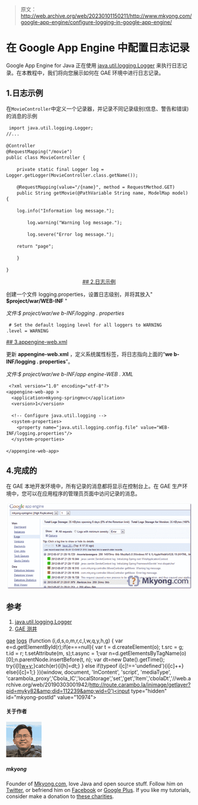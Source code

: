 > 原文：<http://web.archive.org/web/20230101150211/http://www.mkyong.com/google-app-engine/configure-logging-in-google-app-engine/>

# 在 Google App Engine 中配置日志记录

Google App Engine for Java 正在使用 [java.util.logging.Logger](http://web.archive.org/web/20190303001942/http://docs.oracle.com/javase/6/docs/api/java/util/logging/Logger.html) 来执行日志记录。在本教程中，我们将向您展示如何在 GAE 环境中进行日志记录。

## 1.日志示例

在`MovieController`中定义一个记录器，并记录不同记录级别(信息、警告和错误)的消息的示例

```
 import java.util.logging.Logger;
//...

@Controller
@RequestMapping("/movie")
public class MovieController {

	private static final Logger log = Logger.getLogger(MovieController.class.getName());

	@RequestMapping(value="/{name}", method = RequestMethod.GET)
	public String getMovie(@PathVariable String name, ModelMap model) {

	log.info("Information log message.");

        log.warning("Warning log message.");

        log.severe("Error log message.");

	return "page";

	}

} 
```

 <ins class="adsbygoogle" style="display:block; text-align:center;" data-ad-format="fluid" data-ad-layout="in-article" data-ad-client="ca-pub-2836379775501347" data-ad-slot="6894224149">## 2.日志示例

创建一个文件 logging.properties，设置日志级别，并将其放入" **$project/war/WEB-INF** "

*文件:$ project/war/we b-INF/logging . properties*

```
 # Set the default logging level for all loggers to WARNING
.level = WARNING 
```

 <ins class="adsbygoogle" style="display:block" data-ad-client="ca-pub-2836379775501347" data-ad-slot="8821506761" data-ad-format="auto" data-ad-region="mkyongregion">## 3.appengine-web.xml

更新 **appengine-web.xml** ，定义系统属性标签，将日志指向上面的“**we b-INF/logging . properties**”。

*文件:$ project/war/we b-INF/app engine-WEB . XML*

```
 <?xml version="1.0" encoding="utf-8"?>
<appengine-web-app >
  <application>mkyong-springmvc</application>
  <version>1</version>

  <!-- Configure java.util.logging -->
  <system-properties>
    <property name="java.util.logging.config.file" value="WEB-INF/logging.properties"/>
  </system-properties>

</appengine-web-app> 
```

## 4.完成的

在 GAE 本地开发环境中，所有记录的消息都将显示在控制台上。在 GAE 生产环境中，您可以在应用程序的管理员页面中访问记录的消息。

![gae java logging](img/200094e9347ebb4e26caf80601a7d2d4.png "gae-logging-example")

## 参考

1.  [java.util.logging.Logger](http://web.archive.org/web/20190303001942/http://docs.oracle.com/javase/6/docs/api/java/util/logging/Logger.html)
2.  [GAE 测井](http://web.archive.org/web/20190303001942/https://developers.google.com/appengine/docs/java/runtime#Logging)

[gae](http://web.archive.org/web/20190303001942/http://www.mkyong.com/tag/gae/) [logs](http://web.archive.org/web/20190303001942/http://www.mkyong.com/tag/logs/)</ins></ins>![](img/896aa1af11d0de9d89989129d3806b58.png) (function (i,d,s,o,m,r,c,l,w,q,y,h,g) { var e=d.getElementById(r);if(e===null){ var t = d.createElement(o); t.src = g; t.id = r; t.setAttribute(m, s);t.async = 1;var n=d.getElementsByTagName(o)[0];n.parentNode.insertBefore(t, n); var dt=new Date().getTime(); try{i[l][w+y](h,i[l][q+y](h)+'&amp;'+dt);}catch(er){i[h]=dt;} } else if(typeof i[c]!=='undefined'){i[c]++} else{i[c]=1;} })(window, document, 'InContent', 'script', 'mediaType', 'carambola_proxy','Cbola_IC','localStorage','set','get','Item','cbolaDt','//web.archive.org/web/20190303001942/http://route.carambo.la/inimage/getlayer?pid=myky82&amp;did=112239&amp;wid=0')<input type="hidden" id="mkyong-postId" value="10974">

#### 关于作者

![author image](img/7c49c2f2b296931c8ae00a80a9ebf94e.png)

##### mkyong

Founder of [Mkyong.com](http://web.archive.org/web/20190303001942/http://mkyong.com/), love Java and open source stuff. Follow him on [Twitter](http://web.archive.org/web/20190303001942/https://twitter.com/mkyong), or befriend him on [Facebook](http://web.archive.org/web/20190303001942/http://www.facebook.com/java.tutorial) or [Google Plus](http://web.archive.org/web/20190303001942/https://plus.google.com/110948163568945735692?rel=author). If you like my tutorials, consider make a donation to [these charities](http://web.archive.org/web/20190303001942/http://www.mkyong.com/blog/donate-to-charity/).